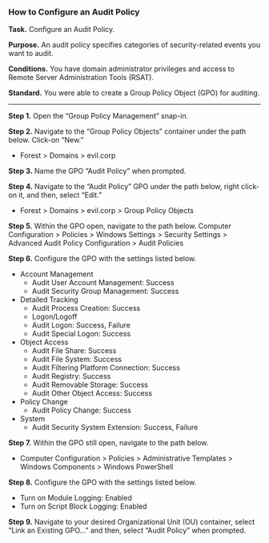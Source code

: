 ### How to Configure an Audit Policy


**Task.** Configure an Audit Policy.

**Purpose.** An audit policy specifies categories of security-related events you want to audit.

**Conditions.** You have domain administrator privileges and access to Remote Server Administration Tools (RSAT).  

**Standard.** You were able to create a Group Policy Object (GPO) for auditing.

---

**Step 1.** Open the “Group Policy Management” snap-in. 

**Step 2.** Navigate to the “Group Policy Objects” container under the path below. Click-on “New.”
* Forest > Domains > evil.corp

**Step 3.** Name the GPO “Audit Policy” when prompted. 

**Step 4.** Navigate to the “Audit Policy” GPO under the path below, right click-on it, and then, select “Edit.”
* Forest > Domains > evil.corp > Group Policy Objects 

**Step 5.** Within the GPO open, navigate to the path below. 
Computer Configuration > Policies > Windows Settings > Security Settings > Advanced Audit Policy Configuration > Audit Policies

**Step 6.** Configure the GPO with the settings listed below. 
* Account Management
  * Audit User Account Management: Success
  * Audit Security Group Management: Success
* Detailed Tracking
  * Audit Process Creation: Success
  * Logon/Logoff
  * Audit Logon: Success, Failure
  * Audit Special Logon: Success
* Object Access
  * Audit File Share: Success
  * Audit File System: Success
  * Audit Filtering Platform Connection: Success
  * Audit Registry: Success
  * Audit Removable Storage: Success
  * Audit Other Object Access: Success
* Policy Change
  * Audit Policy Change: Success
* System
  * Audit Security System Extension: Success, Failure

**Step 7.** Within the GPO still open, navigate to the path below. 
* Computer Configuration > Policies > Administrative Templates > Windows Components > Windows PowerShell

**Step 8.** Configure the GPO with the settings listed below. 
* Turn on Module Logging: Enabled
* Turn on Script Block Logging: Enabled

**Step 9.** Navigate to your desired Organizational Unit (OU) container, select “Link an Existing GPO…” and then, select “Audit Policy” when prompted. 
